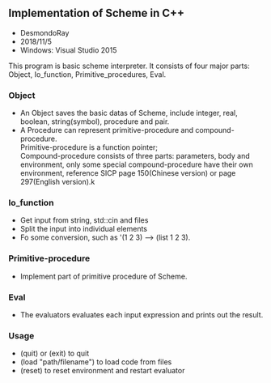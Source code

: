 ## Implementation of Scheme in C++

- DesmondoRay
- 2018/11/5
- Windows: Visual Studio 2015

This program is basic scheme interpreter. It consists of four major parts: Object, Io_function, Primitive_procedures, Eval.

### Object 
- An Object saves the basic datas of Scheme, include integer, real, boolean, string(symbol), procedure and pair.  
- A Procedure can represent primitive-procedure and compound-procedure.  
Primitive-procedure is a function pointer;  
Compound-procedure consists of three parts: parameters, body and environment, only some special compound-procedure have their own environment, reference SICP page 150(Chinese version) or page 297(English version).k

### Io_function
- Get input from string, std::cin and files
- Split the input into individual elements
- Fo some conversion, such as '(1 2 3) --> (list 1 2 3).

### Primitive-procedure
- Implement part of primitive procedure of Scheme.

### Eval
- The evaluators evaluates each input expression and prints out the result.

### Usage
- (quit) or (exit) to quit
- (load "path/filename") to load code from files
- (reset) to reset environment and restart evaluator

